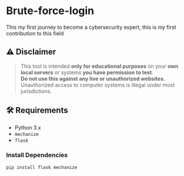 # Brute-force-login
This my first journey to become a cybersecurity expert, this is my first contribution to this field 


## ⚠️ Disclaimer

> This tool is intended **only for educational purposes** on your **own local servers** or systems **you have permission to test**.  
> **Do not use this against any live or unauthorized websites.**  
> Unauthorized access to computer systems is illegal under most jurisdictions.

## 🛠 Requirements

- Python 3.x
- `mechanize`
- `flask`

### Install Dependencies

```bash
pip install flask mechanize
